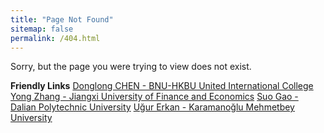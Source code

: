 ```yaml
---
title: "Page Not Found"
sitemap: false
permalink: /404.html
---
```


Sorry, but the page you were trying to view does not exist.

**Friendly Links**
[Donglong CHEN - BNU-HKBU United International College](https://staff.uic.edu.cn/donglongchen/en)
[Yong Zhang - Jiangxi University of Finance and Economics](https://software.jxufe.edu.cn/news-show-2952.html)
[Suo Gao - Dalian Polytechnic University](https://www.researchgate.net/profile/Suo-Gao)
[Uğur Erkan - Karamanoğlu Mehmetbey University](https://www.researchgate.net/profile/Ugur-Erkan)